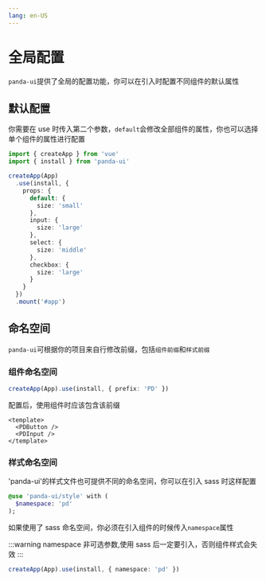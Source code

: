 ```yaml
---
lang: en-US
---
```


# 全局配置

`panda-ui`提供了全局的配置功能，你可以在引入时配置不同组件的默认属性

## 默认配置

你需要在 use 时传入第二个参数，`default`会修改全部组件的属性，你也可以选择单个组件的属性进行配置

```ts
import { createApp } from 'vue'
import { install } from 'panda-ui'

createApp(App)
  .use(install, {
    props: {
      default: {
        size: 'small'
      },
      input: {
        size: 'large'
      },
      select: {
        size: 'middle'
      },
      checkbox: {
        size: 'large'
      }
    }
  })
  .mount('#app')
```

## 命名空间

`panda-ui`可根据你的项目来自行修改前缀，包括`组件前缀`和`样式前缀`

### 组件命名空间

```ts
createApp(App).use(install, { prefix: 'PD' })
```

配置后，使用组件时应该包含该前缀

```vue
<template>
  <PDButton />
  <PDInput />
</template>
```

### 样式命名空间

'panda-ui'的样式文件也可提供不同的命名空间，你可以在引入 sass 时这样配置

```sass
@use 'panda-ui/style' with (
  $namespace: 'pd'
);

```

如果使用了 sass 命名空间，你必须在引入组件的时候传入`namespace`属性

:::warning
namespace 非可选参数,使用 sass 后一定要引入，否则组件样式会失效
:::

```ts
createApp(App).use(install, { namespace: 'pd' })
```
